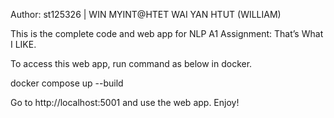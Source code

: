 Author: st125326 | WIN MYINT@HTET WAI YAN HTUT (WILLIAM)

This is the complete code and web app for NLP A1 Assignment: That’s What I LIKE.


To access this web app, run command as below in docker.

docker compose up --build

Go to http://localhost:5001 and use the web app.
Enjoy!